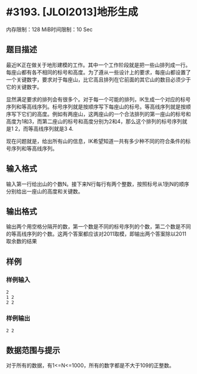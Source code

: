 # #3193. [JLOI2013]地形生成

内存限制：128 MiB时间限制：10 Sec

## 题目描述

 

 

最近IK正在做关于地形建模的工作。其中一个工作阶段就是把一些山排列成一行。每座山都有各不相同的标号和高度。为了遵从一些设计上的要求，每座山都设置了一个关键数字，要求对于每座山，比它高且排列在它前面的其它山的数目必须少于它的关键数字。

 显然满足要求的排列会有很多个。对于每一个可能的排列，IK生成一个对应的标号序列和等高线序列。标号序列就是按顺序写下每座山的标号。等高线序列就是按顺序写下它们的高度。例如有两座山，这两座山的一个合法排列的第一座山的标号和高度为1和3，而第二座山的标号和高度分别为2和4，那么这个排列的标号序列就是1 2，而等高线序列就是3 4.

 现在问题就是，给出所有山的信息，IK希望知道一共有多少种不同的符合条件的标号序列和等高线序列。

 

## 输入格式

输入第一行给出山的个数N。接下来N行每行有两个整数，按照标号从1到N的顺序分别给出一座山的高度和关键数。

 

## 输出格式

 

输出两个用空格分隔开的数，第一个数是不同的标号序列的个数，第二个数是不同的等高线序列的个数。这两个答案都应该对2011取模，即输出两个答案除以2011取余数的结果

 

## 样例

### 样例输入

    
    
    2
    1 2
    2 2
     
    
    

### 样例输出

    
    
    2 2
    
    

## 数据范围与提示

对于所有的数据，有1<=N<=1000，所有的数字都是不大于109的正整数。
